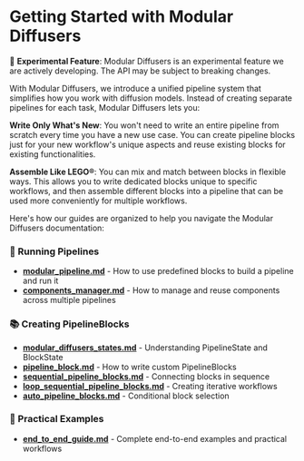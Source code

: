 <!--Copyright 2025 The HuggingFace Team. All rights reserved.

Licensed under the Apache License, Version 2.0 (the "License"); you may not use this file except in compliance with
the License. You may obtain a copy of the License at

http://www.apache.org/licenses/LICENSE-2.0

Unless required by applicable law or agreed to in writing, software distributed under the License is distributed on
an "AS IS" BASIS, WITHOUT WARRANTIES OR CONDITIONS OF ANY KIND, either express or implied. See the License for the
specific language governing permissions and limitations under the License.
-->

# Getting Started with Modular Diffusers

<Tip warning={true}>

🧪 **Experimental Feature**: Modular Diffusers is an experimental feature we are actively developing. The API may be subject to breaking changes.

</Tip>

With Modular Diffusers, we introduce a unified pipeline system that simplifies how you work with diffusion models. Instead of creating separate pipelines for each task, Modular Diffusers lets you:

**Write Only What's New**: You won't need to write an entire pipeline from scratch every time you have a new use case. You can create pipeline blocks just for your new workflow's unique aspects and reuse existing blocks for existing functionalities. 

**Assemble Like LEGO®**: You can mix and match between blocks in flexible ways. This allows you to write dedicated blocks unique to specific workflows, and then assemble different blocks into a pipeline that can be used more conveniently for multiple workflows. 


Here's how our guides are organized to help you navigate the Modular Diffusers documentation:

### 🚀 Running Pipelines
- **[modular_pipeline.md](./modular_pipeline.md)** - How to use predefined blocks to build a pipeline and run it
- **[components_manager.md](./components_manager.md)** - How to manage and reuse components across multiple pipelines

### 📚 Creating PipelineBlocks
- **[modular_diffusers_states.md](./modular_diffusers_states.md)** - Understanding PipelineState and BlockState
- **[pipeline_block.md](./pipeline_block.md)** - How to write custom PipelineBlocks
- **[sequential_pipeline_blocks.md](sequential_pipeline_blocks.md)** - Connecting blocks in sequence
- **[loop_sequential_pipeline_blocks.md](./loop_sequential_pipeline_blocks.md)** - Creating iterative workflows
- **[auto_pipeline_blocks.md](./auto_pipeline_blocks.md)** - Conditional block selection

### 🎯 Practical Examples
- **[end_to_end_guide.md](./end_to_end_guide.md)** - Complete end-to-end examples and practical workflows
